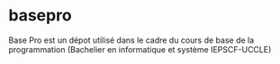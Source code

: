 # basepro
Base Pro est un dépot utilisé dans le cadre du cours de base de la programmation (Bachelier en informatique et système IEPSCF-UCCLE)
